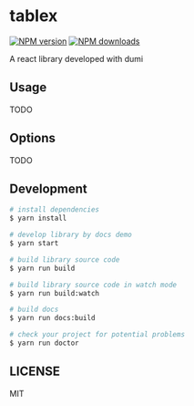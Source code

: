 # tablex

[![NPM version](https://img.shields.io/npm/v/tablex.svg?style=flat)](https://npmjs.org/package/tablex)
[![NPM downloads](http://img.shields.io/npm/dm/tablex.svg?style=flat)](https://npmjs.org/package/tablex)

A react library developed with dumi

## Usage

TODO

## Options

TODO

## Development

```bash
# install dependencies
$ yarn install

# develop library by docs demo
$ yarn start

# build library source code
$ yarn run build

# build library source code in watch mode
$ yarn run build:watch

# build docs
$ yarn run docs:build

# check your project for potential problems
$ yarn run doctor
```

## LICENSE

MIT
